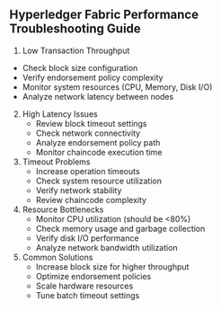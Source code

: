 ## Hyperledger Fabric Performance Troubleshooting Guide

1.  Low Transaction Throughput
   - Check block size configuration
   - Verify endorsement policy complexity
   - Monitor system resources (CPU, Memory, Disk I/O)
   - Analyze network latency between nodes
2. High Latency Issues
   - Review block timeout settings
   - Check network connectivity
   - Analyze endorsement policy path
   - Monitor chaincode execution time
3. Timeout Problems
   - Increase operation timeouts
   - Check system resource utilization
   - Verify network stability
   - Review chaincode complexity
4. Resource Bottlenecks
   - Monitor CPU utilization (should be <80%)
   - Check memory usage and garbage collection
   - Verify disk I/O performance
   - Analyze network bandwidth utilization
5. Common Solutions
   - Increase block size for higher throughput
   - Optimize endorsement policies
   - Scale hardware resources
   - Tune batch timeout settings